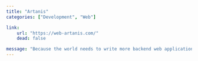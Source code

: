 ```yaml
---
title: "Artanis"
categories: ["Development", "Web"]

link:
    url: "https://web-artanis.com/"
    dead: false

message: "Because the world needs to write more backend web applications in Scheme."
---
```

